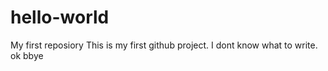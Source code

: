 # hello-world
My first reposiory
This is my first github project.
I dont know what to write.
ok
bbye
